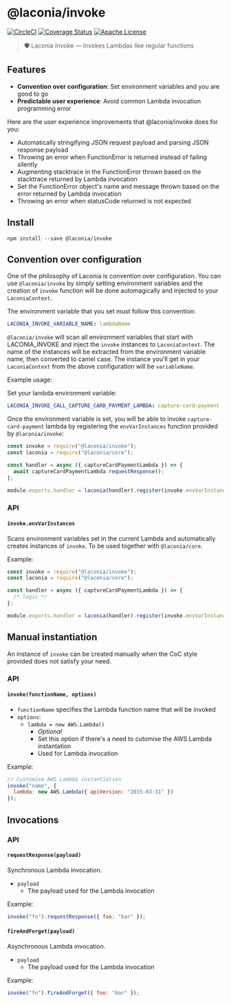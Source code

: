 # @laconia/invoke

[![CircleCI](https://circleci.com/gh/ceilfors/laconia/tree/master.svg?style=shield)](https://circleci.com/gh/ceilfors/laconia/tree/master)
[![Coverage Status](https://coveralls.io/repos/github/ceilfors/laconia/badge.svg?branch=master)](https://coveralls.io/github/ceilfors/laconia?branch=master)
[![Apache License](https://img.shields.io/badge/license-Apache-blue.svg)](LICENSE)

> 🛡️ Laconia Invoke — Invokes Lambdas like regular functions

## Features

* **Convention over configuration**: Set environment variables and you are good to go
* **Predictable user experience**: Avoid common Lambda invocation programming error

Here are the user experience improvements that @laconia/invoke does for you:

* Automatically stringifying JSON request payload and parsing JSON response payload
* Throwing an error when FunctionError is returned instead of failing silently
* Augmenting stacktrace in the FunctionError thrown based on the stacktrace returned by Lambda invocation
* Set the FunctionError object's name and message thrown based on the error returned by Lambda invocation
* Throwing an error when statusCode returned is not expected

## Install

```
npm install --save @laconia/invoke
```

## Convention over configuration

One of the philosophy of Laconia is convention over configuration. You can
use `@laconia/invoke` by simply setting environment variables and the
creation of `invoke` function will be done automagically and injected
to your `LaconiaContext`.

The environment variable that you set must follow this convention:

```yml
LACONIA_INVOKE_VARIABLE_NAME: lambdaName
```

`@laconia/invoke` will scan all environment variables that start with LACONIA_INVOKE and
inject the `invoke` instances to `LaconiaContext`. The name of the instances will be extracted from the environment variable name, then
converted to camel case. The instance you'll get in your `LaconiaContext` from the above configuration will be
`variableName`.

Example usage:

Set your lambda environment variable:

```yml
LACONIA_INVOKE_CALL_CAPTURE_CARD_PAYMENT_LAMBDA: capture-card-payment
```

Once the environment variable is set, you will be able to invoke `capture-card-payment` lambda by
registering the `envVarInstances` function
provided by `@laconia/invoke`:

```js
const invoke = require("@laconia/invoke");
const laconia = require("@laconia/core");

const handler = async ({ captureCardPaymentLambda }) => {
  await captureCardPaymentLambda.requestResponse();
};

module.exports.handler = laconia(handler).register(invoke.envVarInstances);
```

### API

#### `invoke.envVarInstances`

Scans environment variables set in the current Lambda and automatically
creates instances of `invoke`. To be used together with `@laconia/core`.

Example:

```js
const invoke = require("@laconia/invoke");
const laconia = require("@laconia/core");

const handler = async ({ captureCardPaymentLambda }) => {
  /* logic */
};

module.exports.handler = laconia(handler).register(invoke.envVarInstances);
```

## Manual instantiation

An instance of `invoke` can be created manually when the CoC style provided
does not satisfy your need.

### API

#### `invoke(functionName, options)`

* `functionName` specifies the Lambda function name that will be invoked
* `options`:
  * `lambda = new AWS.Lambda()`
    * _Optional_
    * Set this option if there's a need to cutomise the AWS.Lambda instantation
    * Used for Lambda invocation

Example:

```js
// Customise AWS.Lambda instantiation
invoke("name", {
  lambda: new AWS.Lambda({ apiVersion: "2015-03-31" })
});
```

## Invocations

### API

#### `requestResponse(payload)`

Synchronous Lambda invocation.

* `payload`
  * The payload used for the Lambda invocation

Example:

```js
invoke("fn").requestResponse({ foo: "bar" });
```

#### `fireAndForget(payload)`

Asynchronous Lambda invocation.

* `payload`
  * The payload used for the Lambda invocation

Example:

```js
invoke("fn").fireAndForget({ foo: "bar" });
```
